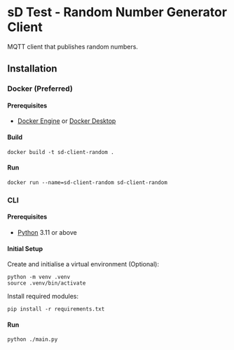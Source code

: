# sD Test - Random Number Generator Client

MQTT client that publishes random numbers.

## Installation

### Docker (Preferred)

#### Prerequisites

* [Docker Engine](https://docs.docker.com/engine/install) or [Docker Desktop](https://docs.docker.com/desktop/)

#### Build

```shell
docker build -t sd-client-random .
```

#### Run

```shell
docker run --name=sd-client-random sd-client-random
```

### CLI

#### Prerequisites

* [Python](https://www.python.org/downloads/) 3.11 or above

#### Initial Setup

Create and initialise a virtual environment (Optional):
```shell
python -m venv .venv
source .venv/bin/activate
```
Install required modules:
```shell
pip install -r requirements.txt
```

#### Run

```shell
python ./main.py
```
